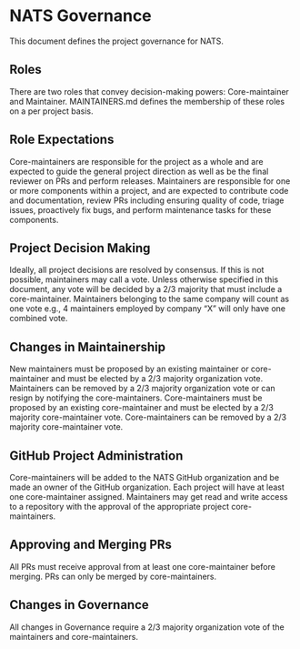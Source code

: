 # NATS Governance

This document defines the project governance for NATS.

## Roles
There are two roles that convey decision-making powers: Core-maintainer and Maintainer. MAINTAINERS.md defines the membership of these roles on a per project basis.

## Role Expectations
Core-maintainers are responsible for the project as a whole and are expected to guide the general project direction as well as be the final reviewer on PRs and perform releases.
Maintainers are responsible for one or more components within a project, and are expected to contribute code and documentation, review PRs including ensuring quality of code, triage issues, proactively fix bugs, and perform maintenance tasks for these components.

## Project Decision Making
Ideally, all project decisions are resolved by consensus. If this is not possible, maintainers may call a vote. Unless otherwise specified in this document, any vote will be decided by a 2/3 majority that must include a core-maintainer. Maintainers belonging to the same company will count as one vote e.g., 4 maintainers employed by company “X” will only have one combined vote.

## Changes in Maintainership
New maintainers must be proposed by an existing maintainer or core-maintainer and must be elected by a 2/3 majority organization vote. Maintainers can be removed by a 2/3 majority organization vote or can resign by notifying the core-maintainers.
Core-maintainers must be proposed by an existing core-maintainer and must be elected by a 2/3 majority core-maintainer vote. Core-maintainers can be removed by a 2/3 majority core-maintainer vote.

## GitHub Project Administration
Core-maintainers will be added to the NATS GitHub organization and be made an owner of the GitHub organization.
Each project will have at least one core-maintainer assigned.  Maintainers may get read and write access to a repository with the approval of the appropriate project core-maintainers.

## Approving and Merging PRs
All PRs must receive approval from at least one core-maintainer before merging. PRs can only be merged by core-maintainers.

## Changes in Governance
All changes in Governance require a 2/3 majority organization vote of the maintainers and core-maintainers.
